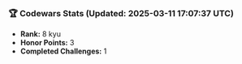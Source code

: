 ### 🏆 Codewars Stats (Updated: 2025-03-11 17:07:37 UTC)

- **Rank:** 8 kyu
- **Honor Points:** 3
- **Completed Challenges:** 1
